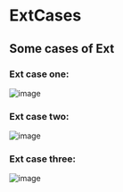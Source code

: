 # ExtCases
## Some cases of Ext

### Ext case one:
![image](http://oxto2zus6.bkt.clouddn.com/1.png)  

### Ext case two:
![image](https://github.com/sharebetter/itemShowImg/tree/master/ExtCaseImg/ExtLayout.png)  

### Ext case three:
![image](https://github.com/sharebetter/itemShowImg/tree/master/ExtCaseImg/ExtCase.gif)  
